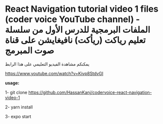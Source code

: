 # React Navigation tutorial video 1 files (coder voice YouTube channel) - الملفات البرمجية للدرس الأول من سلسلة تعليم رياكت (ريأكت) نافيغايشن على قناة صوت المبرمج 

يمكنكم مشاهدة الفيديو التعليمي على هذا الرابط

https://www.youtube.com/watch?v=Kivp8StdvGI

**usage:**

1- git clone https://github.com/HassanKanj/codervoice-react-navigation-video-1

2- yarn install

3- expo start

